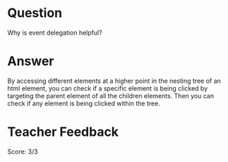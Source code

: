 # Question
Why is event delegation helpful?

# Answer
By accessing different elements at a higher point in the nesting tree of an html element, you can check if a specific element is being clicked by targeting the parent element of all the children elements. Then you can check if any element is being clicked within the tree.

# Teacher Feedback
Score: 
3/3